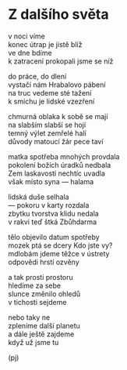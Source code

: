 Z dalšího světa
===============

v noci víme  
konec útrap je jistě blíž  
ve dne bdíme  
k zatracení prokopali jsme se níž

do práce, do dlení  
vystačí nám Hrabalovo pábení  
na truc vedeme sté tažení  
k smíchu je lidské vzezření

chmurná oblaka k sobě se mají  
na slabším slabší se hojí  
temný výlet zemřelé halí  
důvody matoucí žár pece taví

matka spotřeba mnohých provdala  
pokolení božích úradků nedbala  
Zem laskavostí nechtíc uvadla  
však místo syna — halama

lidská duše selhala  
— pokoru v karty rozdala  
zbytku tvorstva klidu nedala  
v rakvi teď štká Zbůhdarma

tělo objevilo datum spotřeby  
mozek ptá se dcery Kdo jste vy?  
mdlobám jdeme těžce v ústrety  
odpovědi hrstí ozvěny

a tak prosti prostoru  
hledíme za sebe  
slunce změnilo ohledů  
v tichosti sejdeme

nebo taky ne  
zpleníme další planetu  
a dále ještě zajdeme  
když už jsme tu

(pj)

